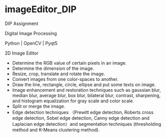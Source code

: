 # imageEditor_DIP
DIP Assignment

Digital Image Processing

Python | OpenCV | Pyqt5

2D Image Editor
- Determine the RGB value of certain pixels in an image.
- Determine the dimension of the image.
- Resize, crop, translate and rotate the image.
- Convert images from one color-spaces to another.
- Draw the line, rectangle, circle, ellipse and put some texts on image.
- Image enhancement and restoration techniques such as gaussian blur, median blur, average blur, box blur, bilateral blur, contrast, sharpening, and histogram equalization for gray scale and color scale.
- Split or merge the image.
- Edge detection techniques （Prewitt edge detection, Roberts cross edge detection, Sobel edge detection, Canny edge detection and Laplacian edge detection）and segmentation techniques (thresholding method and K-Means clustering method).
